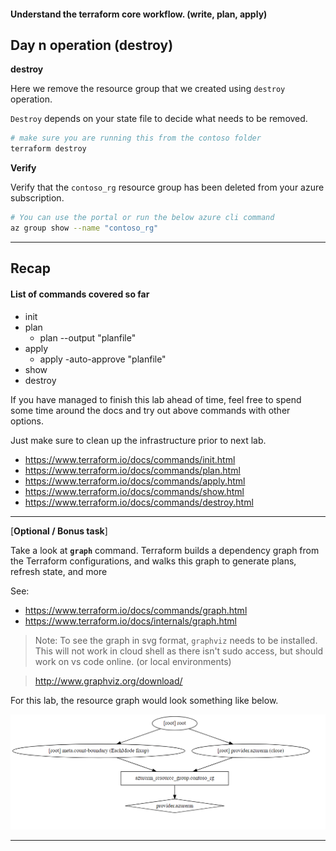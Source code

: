 #### Understand the terraform core workflow. (write, plan, apply)

## Day n operation (destroy)

**destroy**

Here we remove the resource group that we created using `destroy` operation.

`Destroy` depends on your state file to decide what needs to be removed.

```bash
# make sure you are running this from the contoso folder
terraform destroy
```

**Verify**

Verify that the `contoso_rg` resource group has been deleted from your azure subscription.

```bash
# You can use the portal or run the below azure cli command
az group show --name "contoso_rg"
```

---

## Recap

#### List of commands covered so far

* init
* plan
    * plan --output "planfile"
* apply
    * apply -auto-approve "planfile"
* show
* destroy 

If you have managed to finish this lab ahead of time, feel free to spend some time around the docs and try out above commands with other options. 

Just make sure to clean up the infrastructure prior to next lab.

* https://www.terraform.io/docs/commands/init.html
* https://www.terraform.io/docs/commands/plan.html
* https://www.terraform.io/docs/commands/apply.html
* https://www.terraform.io/docs/commands/show.html
* https://www.terraform.io/docs/commands/destroy.html

---

[**Optional / Bonus task**]

Take a look at **`graph`** command. Terraform builds a dependency graph from the Terraform configurations, and walks this graph to generate plans, refresh state, and more

See: 
* https://www.terraform.io/docs/commands/graph.html
* https://www.terraform.io/docs/internals/graph.html

> Note: To see the graph in svg format, `graphviz` needs to be installed. This will not work in cloud shell as there isn't sudo access, but should work on vs code online. (or local environments)

> http://www.graphviz.org/download/

For this lab, the resource graph would look something like below.

![resource_graph](../assets/graph_example.png)

----
